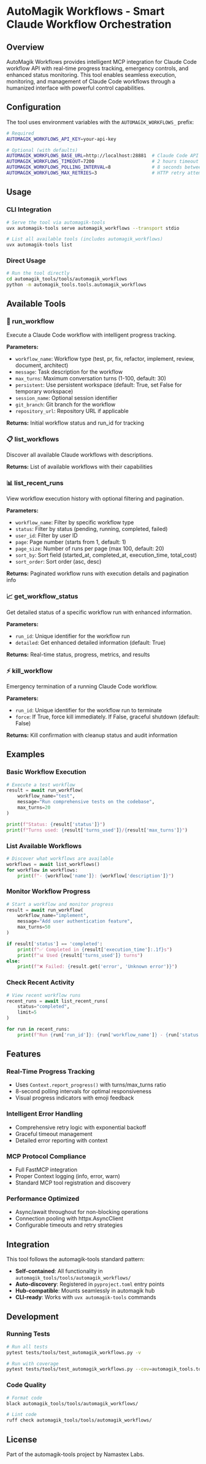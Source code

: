 # AutoMagik Workflows - Smart Claude Workflow Orchestration

## Overview

AutoMagik Workflows provides intelligent MCP integration for Claude Code workflow API with real-time progress tracking, emergency controls, and enhanced status monitoring. This tool enables seamless execution, monitoring, and management of Claude Code workflows through a humanized interface with powerful control capabilities.

## Configuration

The tool uses environment variables with the `AUTOMAGIK_WORKFLOWS_` prefix:

```bash
# Required
AUTOMAGIK_WORKFLOWS_API_KEY=your-api-key

# Optional (with defaults)
AUTOMAGIK_WORKFLOWS_BASE_URL=http://localhost:28881  # Claude Code API endpoint
AUTOMAGIK_WORKFLOWS_TIMEOUT=7200                     # 2 hours timeout
AUTOMAGIK_WORKFLOWS_POLLING_INTERVAL=8               # 8 seconds between status checks
AUTOMAGIK_WORKFLOWS_MAX_RETRIES=3                    # HTTP retry attempts
```

## Usage

### CLI Integration

```bash
# Serve the tool via automagik-tools
uvx automagik-tools serve automagik_workflows --transport stdio

# List all available tools (includes automagik_workflows)
uvx automagik-tools list
```

### Direct Usage

```bash
# Run the tool directly
cd automagik_tools/tools/automagik_workflows
python -m automagik_tools.tools.automagik_workflows
```

## Available Tools

### 🚀 run_workflow
Execute a Claude Code workflow with intelligent progress tracking.

**Parameters:**
- `workflow_name`: Workflow type (test, pr, fix, refactor, implement, review, document, architect)
- `message`: Task description for the workflow
- `max_turns`: Maximum conversation turns (1-100, default: 30)
- `persistent`: Use persistent workspace (default: True, set False for temporary workspace)
- `session_name`: Optional session identifier
- `git_branch`: Git branch for the workflow
- `repository_url`: Repository URL if applicable

**Returns:** Initial workflow status and run_id for tracking

### 📋 list_workflows
Discover all available Claude workflows with descriptions.

**Returns:** List of available workflows with their capabilities

### 📊 list_recent_runs
View workflow execution history with optional filtering and pagination.

**Parameters:**
- `workflow_name`: Filter by specific workflow type
- `status`: Filter by status (pending, running, completed, failed)
- `user_id`: Filter by user ID
- `page`: Page number (starts from 1, default: 1)
- `page_size`: Number of runs per page (max 100, default: 20)
- `sort_by`: Sort field (started_at, completed_at, execution_time, total_cost)
- `sort_order`: Sort order (asc, desc)

**Returns:** Paginated workflow runs with execution details and pagination info

### 📈 get_workflow_status
Get detailed status of a specific workflow run with enhanced information.

**Parameters:**
- `run_id`: Unique identifier for the workflow run
- `detailed`: Get enhanced detailed information (default: True)

**Returns:** Real-time status, progress, metrics, and results

### ⚡ kill_workflow
Emergency termination of a running Claude Code workflow.

**Parameters:**
- `run_id`: Unique identifier for the workflow run to terminate
- `force`: If True, force kill immediately. If False, graceful shutdown (default: False)

**Returns:** Kill confirmation with cleanup status and audit information

## Examples

### Basic Workflow Execution

```python
# Execute a test workflow
result = await run_workflow(
    workflow_name="test",
    message="Run comprehensive tests on the codebase",
    max_turns=20
)

print(f"Status: {result['status']}")
print(f"Turns used: {result['turns_used']}/{result['max_turns']}")
```

### List Available Workflows

```python
# Discover what workflows are available
workflows = await list_workflows()
for workflow in workflows:
    print(f"- {workflow['name']}: {workflow['description']}")
```

### Monitor Workflow Progress

```python
# Start a workflow and monitor progress
result = await run_workflow(
    workflow_name="implement",
    message="Add user authentication feature",
    max_turns=50
)

if result['status'] == 'completed':
    print(f"✅ Completed in {result['execution_time']:.1f}s")
    print(f"📊 Used {result['turns_used']} turns")
else:
    print(f"❌ Failed: {result.get('error', 'Unknown error')}")
```

### Check Recent Activity

```python
# View recent workflow runs
recent_runs = await list_recent_runs(
    status="completed",
    limit=5
)

for run in recent_runs:
    print(f"Run {run['run_id']}: {run['workflow_name']} - {run['status']}")
```

## Features

### Real-Time Progress Tracking
- Uses `Context.report_progress()` with turns/max_turns ratio
- 8-second polling intervals for optimal responsiveness
- Visual progress indicators with emoji feedback

### Intelligent Error Handling
- Comprehensive retry logic with exponential backoff
- Graceful timeout management
- Detailed error reporting with context

### MCP Protocol Compliance
- Full FastMCP integration
- Proper Context logging (info, error, warn)
- Standard MCP tool registration and discovery

### Performance Optimized
- Async/await throughout for non-blocking operations
- Connection pooling with httpx.AsyncClient
- Configurable timeouts and retry strategies

## Integration

This tool follows the automagik-tools standard pattern:

- **Self-contained**: All functionality in `automagik_tools/tools/automagik_workflows/`
- **Auto-discovery**: Registered in `pyproject.toml` entry points
- **Hub-compatible**: Mounts seamlessly in automagik hub
- **CLI-ready**: Works with `uvx automagik-tools` commands

## Development

### Running Tests

```bash
# Run all tests
pytest tests/tools/test_automagik_workflows.py -v

# Run with coverage
pytest tests/tools/test_automagik_workflows.py --cov=automagik_tools.tools.automagik_workflows
```

### Code Quality

```bash
# Format code
black automagik_tools/tools/automagik_workflows/

# Lint code
ruff check automagik_tools/tools/automagik_workflows/
```

## License

Part of the automagik-tools project by Namastex Labs.